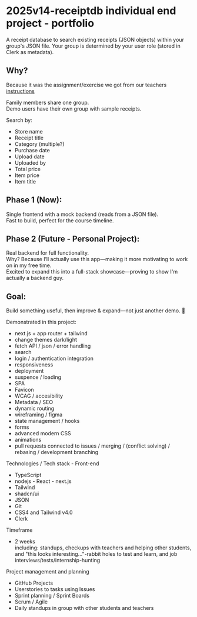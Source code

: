 # 2025v14-receiptdb individual end project - portfolio    
  
A receipt database to search existing receipts (JSON objects) within your group's JSON file. Your group is determined by your user role (stored in Clerk as metadata).  
  
## Why?  
Because it was the assignment/exercise we got from our teachers [instructions](https://github.com/reenhilm/2025v14-receiptdb/blob/main/README_ASSIGNENT_EXERCISE.md)  
  
Family members share one group.  
Demo users have their own group with sample receipts.  
  
Search by:
* Store name  
* Receipt title  
* Category (multiple?)  
* Purchase date  
* Upload date  
* Uploaded by  
* Total price  
* Item price  
* Item title  
  
## Phase 1 (Now):  
Single frontend with a mock backend (reads from a JSON file).  
Fast to build, perfect for the course timeline.  
  
## Phase 2 (Future - Personal Project):  
Real backend for full functionality.  
Why? Because I’ll actually use this app—making it more motivating to work on in my free time.  
Excited to expand this into a full-stack showcase—proving to show I'm actually a backend guy.  
  
## Goal:  
Build something useful, then improve & expand—not just another demo. 🚀  

Demonstrated in this project:  
* next.js + app router + tailwind  
* change themes dark/light  
* fetch API / json / error handling  
* search  
* login / authentication integration
* responsiveness
* deployment
* suspence / loading
* SPA
* Favicon
* WCAG / accesibility
* Metadata / SEO
* dynamic routing
* wireframing / figma
* state management / hooks
* forms
* advanced modern CSS
* animations
* pull requests connected to issues / merging / (conflict solving) / rebasing / development branching
  
Technologies / Tech stack - Front-end  
* TypeScript
* nodejs - React - next.js
* Tailwind
* shadcn/ui
* JSON
* Git
* CSS4 and Tailwind v4.0
* Clerk

Timeframe 
* 2 weeks  
  including: standups, checkups with teachers and helping other students, and "this looks interesting..."-rabbit holes to test and learn, and job interviews/tests/internship-hunting

Project management and planning
* GitHub Projects
* Userstories to tasks using Issues
* Sprint planning / Sprint Boards
* Scrum / Agile
* Daily standups in group with other students and teachers
